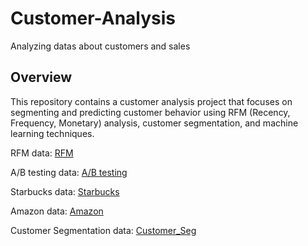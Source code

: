 # Customer-Analysis
Analyzing datas about customers and sales

## Overview

This repository contains a customer analysis project that focuses on segmenting and predicting customer behavior using RFM (Recency, Frequency, Monetary) analysis, customer segmentation, and machine learning techniques.

RFM data: 
[RFM](https://www.kaggle.com/datasets/mathchi/online-retail-ii-data-set-from-ml-repository/download?datasetVersionNumber=3)

A/B testing data: 
[A/B testing](https://www.kaggle.com/datasets/putdejudomthai/ecommerce-ab-testing-2022-dataset1)

Starbucks data: 
[Starbucks](https://www.kaggle.com/datasets/mahirahmzh/starbucks-customer-retention-malaysia-survey/data)


Amazon data: 
[Amazon](https://www.kaggle.com/datasets/tarkkaanko/amazon)


Customer Segmentation data:
[Customer_Seg](https://www.kaggle.com/datasets/kaushiksuresh147/customer-segmentation)
